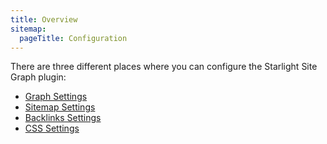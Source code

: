 ```yaml
---
title: Overview
sitemap:
  pageTitle: Configuration
---
```


There are three different places where you can configure the Starlight Site Graph plugin:

- [Graph Settings](/starlight-site-graph/configuration/graph/)
- [Sitemap Settings](/starlight-site-graph/configuration/sitemap/)
- [Backlinks Settings](/starlight-site-graph/configuration/backlinks/)
- [CSS Settings](/starlight-site-graph/configuration/css/)
